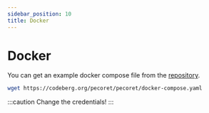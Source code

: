 ```yaml
---
sidebar_position: 10
title: Docker
---
```


# Docker

You can get an example docker compose file from the [repository](https://codeberg.org/pecoret/pecoret).

```bash
wget https://codeberg.org/pecoret/pecoret/docker-compose.yaml
```

:::caution
Change the credentials!
:::